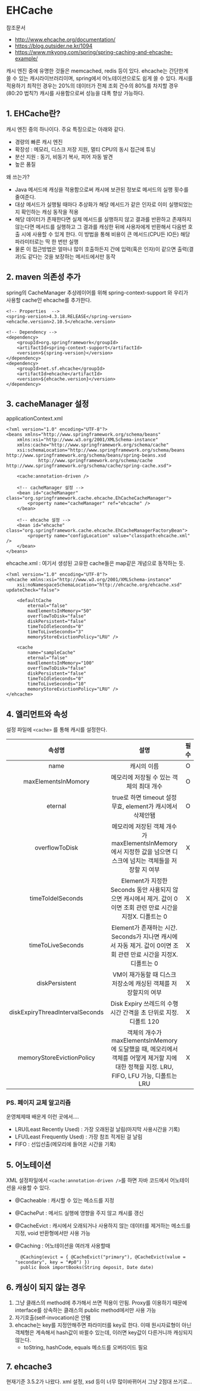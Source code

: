 # EHCache

참조문서
* http://www.ehcache.org/documentation/
* https://blog.outsider.ne.kr/1094
* https://www.mkyong.com/spring/spring-caching-and-ehcache-example/

캐시 엔진 중에 유명한 것들은 memcached, redis 등이 있다. ehcache는 간단한게 쓸 수 있는 캐시라이브러리이며, spring에서 어노테이션으로도 쉽게 쓸 수 있다. 캐시를 적용하기 최적인 경우는 20%의 데이터가 전체 조회 건수의 80%를 차지할 경우(80:20 법칙?) 캐시를 사용함으로써 성능을 대폭 향상 가능하다.

## 1. EHCache란?
캐시 엔진 중의 하나이다. 주요 특징으로는 아래와 같다.

* 경량의 빠른 캐시 엔진
* 확장성 : 메모리, 디스크 저장 지원, 멀티 CPU의 동시 접근에 튜닝
* 분산 지원 : 동기, 비동기 복사, 피어 자동 발견
* 높은 품질

왜 쓰는가?
* Java 메서드에 캐싱을 적용함으로써 캐시에 보관된 정보로 메서드의 실행 횟수를 줄여준다.
* 대상 메서드가 실행될 때마다 추상화가 해당 메서드가 같은 인자로 이미 실행되었는지 확인하는 캐싱 동작을 적용
* 해당 데이터가 존재한다면 실제 메서드를 실행하지 않고 결과를 반환하고 존재하지 않는다면 메서드를 실행하고 그 결과를 캐싱한 뒤에 사용자에게 반환해서 다음번 호출 시에 사용할 수 있게 한다. 이 방법을 통해 비용이 큰 메서드(CPU든 IO든) 해당 파라미터로는 딱 한 번만 실행
* 물론 이 접근방법은 얼마나 많이 호출하든지 간에 입력(혹은 인자)이 같으면 출력(결과)도 같다는 것을 보장하는 메서드에서만 동작

## 2. maven 의존성 추가
spring의 CacheManager 추상레이어를 위해 spring-context-support 와 우리가 사용할 cache인 ehcache를 추가한다.

    <!-- Properties  -->
    <spring-version>4.3.18.RELEASE</spring-version>
    <ehcache.version>2.10.5</ehcache.version>

    <!-- Dependency -->
    <dependency>
        <groupId>org.springframework</groupId>
        <artifactId>spring-context-support</artifactId>
        <version>${spring-version}</version>
    </dependency>
    <dependency>
        <groupId>net.sf.ehcache</groupId>
        <artifactId>ehcache</artifactId>
        <version>${ehcache.version}</version>
    </dependency>

## 3. cacheManager 설정
applicationContext.xml

    <?xml version="1.0" encoding="UTF-8"?>
    <beans xmlns="http://www.springframework.org/schema/beans"
        xmlns:xsi="http://www.w3.org/2001/XMLSchema-instance"
        xmlns:cache="http://www.springframework.org/schema/cache"
        xsi:schemaLocation="http://www.springframework.org/schema/beans http://www.springframework.org/schema/beans/spring-beans.xsd
                http://www.springframework.org/schema/cache http://www.springframework.org/schema/cache/spring-cache.xsd">

        <cache:annotation-driven />

        <!-- cacheManager 설정 -->
        <bean id="cacheManager" class="org.springframework.cache.ehcache.EhCacheCacheManager">
            <property name="cacheManager" ref="ehcache" />
        </bean>

        <!-- ehcache 설정 -->
        <bean id="ehcache" class="org.springframework.cache.ehcache.EhCacheManagerFactoryBean">
            <property name="configLocation" value="classpath:ehcache.xml" />
        </bean>
    </beans>

ehcache.xml : 여기서 생성된 고유한 cache들은 map같은 개념으로 동작하는 듯.

    <?xml version="1.0" encoding="UTF-8"?>
    <ehcache xmlns:xsi="http://www.w3.org/2001/XMLSchema-instance"
        xsi:noNamespaceSchemaLocation="http://ehcache.org/ehcache.xsd" updateCheck="false">

        <defaultCache
            eternal="false"
            maxElementsInMemory="50"
            overflowToDisk="false"
            diskPersistent="false"
            timeToIdleSeconds="0"
            timeToLiveSeconds="3"
            memoryStoreEvictionPolicy="LRU" />
        
        <cache
            name="sampleCache"
            eternal="false"
            maxElementsInMemory="100"
            overflowToDisk="false"
            diskPersistent="false"
            timeToIdleSeconds="0"
            timeToLiveSeconds="10"
            memoryStoreEvictionPolicy="LRU" />
    </ehcache>

## 4. 엘리먼트와 속성
설정 파일에 `<cache>` 를 통해 캐시를 설정한다.

|              속성명             |                                                                    설명                                                                   | 필수 |
|:-------------------------------:|:-----------------------------------------------------------------------------------------------------------------------------------------:|:----:|
| name                            | 캐시의 이름                                                                                                                               | O    |
| maxElementsInMomory             | 메모리에 저장될 수 있는 객체의 최대 개수                                                                                                  | O    |
| eternal                         | true로 하면 timeout 설정 무효, element가 캐시에서 삭제안됌                                                                                | O    |
| overflowToDisk                  | 메모리에 저장된 객체 개수가 maxElementsInMemory에서 지정한 값을 넘으면 디스크에 넘치는 객체들을 저장할 지 여부                            | X    |
| timeToIdelSeconds               | Element가 지정한 Seconds 동안 사용되지 않으면 캐시에서 제거. 값이 0이면 조회 관련 만료 시간을 지정X. 디폴트는 0                           | X    |
| timeToLiveSeconds               | Element가 존재하는 시간. Seconds가 지나면 캐시에서 자동 제거. 값이 0이면 조회 관련 만료 시간을 지정X. 디폴트는 0                          | X    |
| diskPersistent                  | VM이 재가동할 때 디스크 저장소에 캐싱된 객체를 저장할지의 여부                                                                            | X    |
| diskExpiryThreadIntervalSeconds | Disk Expiry 쓰레드의 수행 시간 간격을 초 단위로 지정. 디폴트 120                                                                          | X    |
| memoryStoreEvictionPolicy       | 객체의 개수가 maxElementsInMemory에 도달했을 때, 메모리에서 객체를 어떻게 제거할 지에 대한 정책을 지정. LRU, FIFO, LFU 가능, 디폴트는 LRU | X    |

### PS. 페이지 교체 알고리즘
운영체제때 배운게 이런 곳에서....

* LRU(Least Recently Used) : 가장 오래된걸 날림(마지막 사용시간을 기록)
* LFU(Least Frequently Used) : 가장 참조 적게된 걸 날림
* FIFO : 선입선출(메모리에 들어온 시간을 기록)

## 5. 어노테이션
XML 설정파일에서 `<cache:annotation-driven />`를 하면 자바 코드에서 어노테이션을 사용할 수 있다.

* @Cacheable : 캐시할 수 있는 메소드를 지정
* @CachePut : 메서드 실행에 영향을 주지 않고 캐시를 갱신
* @CacheEvict : 캐시에서 오래되거나 사용하지 않는 데이터를 제거하는 메소드를 지정, void 반환형에서만 사용 가능
* @Caching : 어노테이션을 여러개 사용할때

        @Caching(evict = { @CacheEvict("primary"), @CacheEvict(value = "secondary", key = "#p0") })
        public Book importBooks(String deposit, Date date)

## 6. 캐싱이 되지 않는 경우
1. 그냥 클래스의 method에 추가해서 쓰면 적용이 안됨. Proxy를 이용하기 때문에 interface를 상속하는 클래스의 public method에서만 사용 가능
2. 자기호출(self-invocation)은 안됌
3. ehcache는 key를 지정안해주면 파라미터를 key로 한다. 이때 원시자료형이 아닌 객체형은 계속해서 hash값이 바뀔수 있는데, 이러면 key값이 다른거니까 캐싱되지 않는다.
    * toString, hashCode, equals 메소드를 오버라이드 필요

## 7. ehcache3
현재기준 3.5.2가 나왔다. xml 설정, xsd 등이 너무 많이바뀌어서 그냥 2점대 쓰기로...